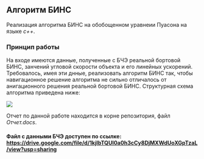 ## Алгоритм БИНС
Реализация алгоритма БИНС на обобощенном уравнеии Пуасона на языке *c++*.
### Принцип работы
На входе имеются данные, полученные с БЧЭ реальной бортовой БИНС, занчений угловой скорости объекта и его линейных ускорений. 
Требовалось, имея эти днные, реализовать алгоритм БИНС так, чтобы навигационное решение алгоритма не сильно отличалось от анигационного решения реальной бортовой БИНС.
Структурная схема алгоритма приведена ниже:

![](https://i.imgur.com/0jo9ZPM.png)

Отчет по данной работе находится в корне репозитория, файл *Отчет.docs*.
#### Файл с данными БЧЭ доступен по ссылке: https://drive.google.com/file/d/1kjIbTQUI0a0h3cCy8DjMXWdUoXGpTzaL/view?usp=sharing

